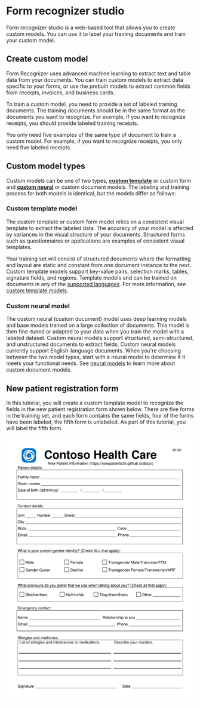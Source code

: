 # Form recognizer studio

Form recognizer studio is a web-based tool that allows you to create custom models. You can use it to label your training documents and train your custom model.

## Create custom model

Form Recognizer uses advanced machine learning to extract text and table data from your documents. You can train custom models to extract data specific to your forms, or use the prebuilt models to extract common fields from receipts, invoices, and business cards.

To train a custom model, you need to provide a set of labeled training documents. The training documents should be in the same format as the documents you want to recognize. For example, if you want to recognize receipts, you should provide labeled training receipts.

You only need five examples of the same type of document to train a custom model. For example, if you want to recognize receipts, you only need five labeled receipts.

## Custom model types

Custom models can be one of two types, [**custom template**](https://docs.microsoft.com/azure/applied-ai-services/form-recognizer/concept-custom-template) or custom form and [**custom neural**](https://docs.microsoft.com/azure/applied-ai-services/form-recognizer/concept-custom-neural) or custom document models. The labeling and training process for both models is identical, but the models differ as follows:

### Custom template model

The custom template or custom form model relies on a consistent visual template to extract the labeled data. The accuracy of your model is affected by variances in the visual structure of your documents. Structured  forms such as questionnaires or applications are examples of consistent visual templates.

Your training set will consist of structured documents where the formatting and layout are static and constant from one document instance to the next. Custom template models support key-value pairs, selection marks, tables, signature fields, and regions. Template models and can be trained on documents in any of the [supported languages](https://docs.microsoft.com/azure/applied-ai-services/form-recognizer/language-support). For more information, *see* [custom template models](https://docs.microsoft.com/azure/applied-ai-services/form-recognizer/concept-custom-template).

### Custom neural model

The custom neural (custom document) model uses deep learning models and base models trained on a large collection of documents. This model is then fine-tuned or adapted to your data when you train the model with a labeled dataset. Custom neural models support structured, semi-structured, and unstructured documents to extract fields. Custom neural models currently support English-language documents. When you're choosing between the two model types, start with a neural model to determine if it meets your functional needs. See [neural models](https://docs.microsoft.com/azure/applied-ai-services/form-recognizer/concept-custom-neural) to learn more about custom document models.

## New patient registration form

In this tutorial, you will create a custom template model to recognize the fields in the new patient registration form shown below. There are five forms in the training set, and each form contains the same fields, four of the forms have been labeled, the fifth form is unlabeled. As part of this tutorial, you will label the fifth form.

![The image shows the new patient registration form](./img/new_patient_form.png)
